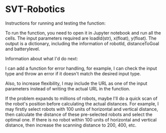# SVT-Robotics

Instructions for running and testing the function:

To run the function, you need to open it in Jupyter notebook and run all the cells. The input parameters required are loadId(str), x(float), y(float).
The output is a dictionary, including the information of robotId, distanceToGoal and batterylevel.

Information about what I'd do next:

I can add a function for error handling, for example, I can check the input type and throw an error if it doesn't match the desired input type.

Also, to increase flexibility, I may include the URL as one of the input parameters instead of writing the actual URL in the function.

If the problem expands to millions of robots, maybe I'll do a quick scan of the robot's position before calculating the actual distances. For example, I may firstly select robots with 100 units of horizontal and vertical distance, then calculate the distance of these pre-selected robots and select the optimal one. If there is no robot within 100 units of horizontal and vertical distance, then increase the scanning distance to 200, 400, etc.
